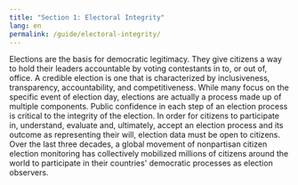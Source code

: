 ```yaml
---
title: "Section 1: Electoral Integrity"
lang: en
permalink: /guide/electoral-integrity/
---
```


Elections are the basis for democratic legitimacy. They give citizens a way to hold their leaders accountable by voting contestants in to, or out of, office. A credible election is one that is characterized by inclusiveness, transparency, accountability, and competitiveness. While many focus on the specific event of election day, elections are actually a process made up of multiple components. Public confidence in each step of an election process is critical to the integrity of the election. In order for citizens to participate in, understand, evaluate and, ultimately, accept an election process and its outcome as representing their will, election data must be open to citizens. Over the last three decades, a global movement of nonpartisan citizen election monitoring has collectively mobilized millions of citizens around the world to participate in their countries' democratic processes as election observers.